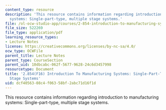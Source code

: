 ```yaml
---
content_type: resource
description: 'This resource contains information regarding introduction to manufacturing
  systems: Single-part-type, multiple stage systems.'
file: /ol-ocw-studio-app/courses/2-854-introduction-to-manufacturing-systems-fall-2016/dcf4056308c4f06358bf2abc71d16f1d_MIT2_854F16_MultiplePart.pdf
file_size: 522269
file_type: application/pdf
learning_resource_types:
- Lecture Notes
license: https://creativecommons.org/licenses/by-nc-sa/4.0/
ocw_type: OCWFile
parent_title: Lecture Notes
parent_type: CourseSection
parent_uid: 10dbcabc-062f-5677-9628-24c6d3457998
resourcetype: Document
title: '2.854(F16) Introduction To Manufacturing Systems: Single-Part-Type, Multiple
  Stage Systems'
uid: dcf40563-08c4-f063-58bf-2abc71d16f1d
---
```

This resource contains information regarding introduction to manufacturing systems: Single-part-type, multiple stage systems.